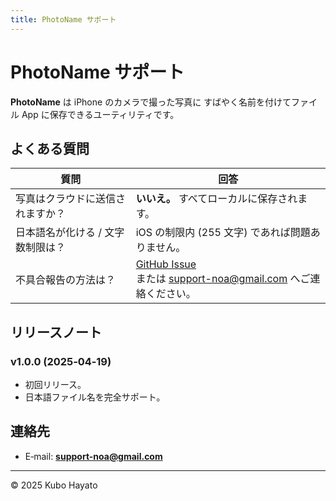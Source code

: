 ```yaml
---
title: PhotoName サポート
---
```


# PhotoName サポート

**PhotoName** は iPhone のカメラで撮った写真に
すばやく名前を付けてファイル App に保存できるユーティリティです。

## よくある質問

| 質問 | 回答 |
|------|------|
| 写真はクラウドに送信されますか？ | **いいえ。** すべてローカルに保存されます。 |
| 日本語名が化ける / 文字数制限は？ | iOS の制限内 (255 文字) であれば問題ありません。 |
| 不具合報告の方法は？ | [GitHub Issue](https://github.com/<user>/photename-support/issues) <br/> または support-noa@gmail.com へご連絡ください。 |

## リリースノート

### v1.0.0 (2025‑04‑19)
- 初回リリース。  
- 日本語ファイル名を完全サポート。

## 連絡先

- E‑mail: **support-noa@gmail.com** 

---
© 2025 Kubo Hayato
